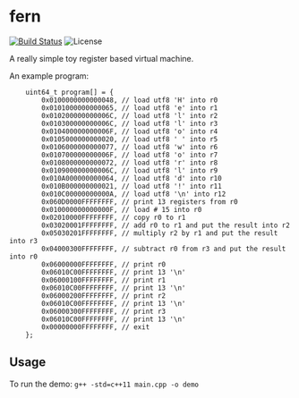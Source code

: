 # fern

[![Build Status](https://travis-ci.org/sungiant/fern.png?branch=master)](https://travis-ci.org/sungiant/fern)
![License](https://img.shields.io/github/license/sungiant/fern)

A really simple toy register based virtual machine.

An example program:

```
    uint64_t program[] = {
        0x0100000000000048, // load utf8 'H' into r0
        0x0101000000000065, // load utf8 'e' into r1
        0x010200000000006C, // load utf8 'l' into r2
        0x010300000000006C, // load utf8 'l' into r3
        0x010400000000006F, // load utf8 'o' into r4
        0x0105000000000020, // load utf8 ' ' into r5
        0x0106000000000077, // load utf8 'w' into r6
        0x010700000000006F, // load utf8 'o' into r7
        0x0108000000000072, // load utf8 'r' into r8
        0x010900000000006C, // load utf8 'l' into r9
        0x010A000000000064, // load utf8 'd' into r10
        0x010B000000000021, // load utf8 '!' into r11
        0x010C00000000000A, // load utf8 '\n' into r12
        0x060D0000FFFFFFFF, // print 13 registers from r0
        0x010000000000000F, // load # 15 into r0
        0x02010000FFFFFFFF, // copy r0 to r1
        0x03020001FFFFFFFF, // add r0 to r1 and put the result into r2
        0x05030201FFFFFFFF, // multiply r2 by r1 and put the result into r3
        0x04000300FFFFFFFF, // subtract r0 from r3 and put the result into r0
        0x06000000FFFFFFFF, // print r0
        0x06010C00FFFFFFFF, // print 13 '\n'
        0x06000100FFFFFFFF, // print r1
        0x06010C00FFFFFFFF, // print 13 '\n'
        0x06000200FFFFFFFF, // print r2
        0x06010C00FFFFFFFF, // print 13 '\n'
        0x06000300FFFFFFFF, // print r3
        0x06010C00FFFFFFFF, // print 13 '\n'
        0x00000000FFFFFFFF, // exit
    };
```

## Usage

To run the demo: `g++ -std=c++11 main.cpp -o demo`
